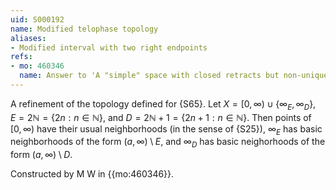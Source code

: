 ```yaml
---
uid: S000192
name: Modified telophase topology
aliases:
- Modified interval with two right endpoints
refs:
- mo: 460346
  name: Answer to 'A "simple" space with closed retracts but non-unique sequential limits'
---
```


A refinement of the topology defined for {S65}. Let $X=[0,\infty)\cup\{\infty_E,\infty_D\}$,
$E=2\mathbb N=\{2n:n\in\mathbb N \}$, and $D=2\mathbb N+1=\{2n+1:n\in\mathbb N\}$.
Then points of $[0,\infty)$ have their usual neighborhoods (in
the sense of {S25}), $\infty_E$ has basic neighborhoods of the form
$(a,\infty)\setminus E$, and $\infty_D$ has basic neighorhoods of the form
$(a,\infty)\setminus D$.

Constructed by M W in {{mo:460346}}.
